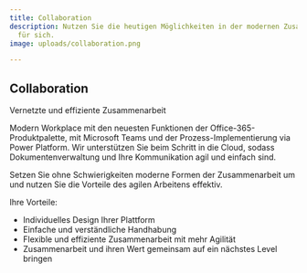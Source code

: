 ```yaml
---
title: Collaboration
description: Nutzen Sie die heutigen Möglichkeiten in der modernen Zusammenarbeit
  für sich.
image: uploads/collaboration.png

---
```

## Collaboration

Vernetzte und effiziente Zusammenarbeit

Modern Workplace mit den neuesten Funktionen der Office-365-Produktpalette, mit Microsoft Teams und der Prozess-Implementierung via Power Platform. Wir unterstützen Sie beim Schritt in die Cloud, sodass Dokumentenverwaltung und Ihre Kommunikation agil und einfach sind.

Setzen Sie ohne Schwierigkeiten moderne Formen der Zusammenarbeit um und nutzen Sie die Vorteile des agilen Arbeitens effektiv.

Ihre Vorteile:

* Individuelles Design Ihrer Plattform
* Einfache und verständliche Handhabung
* Flexible und effiziente Zusammenarbeit mit mehr Agilität
* Zusammenarbeit und ihren Wert gemeinsam auf ein nächstes Level bringen